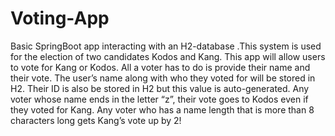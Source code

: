# Voting-App

Basic SpringBoot app interacting with an H2-database .This system is used for the election of two candidates Kodos and Kang.
This app will allow users to vote for Kang or Kodos.
All a voter has to do is provide their name and their vote. The user’s name along with who they voted for will be stored in H2. Their ID is also be stored in H2 but this value is auto-generated.
Any voter whose name ends in the letter “z”, their vote goes to Kodos even if they voted for Kang.
Any voter who has a name length that is more than 8 characters long gets Kang’s vote up by 2!
